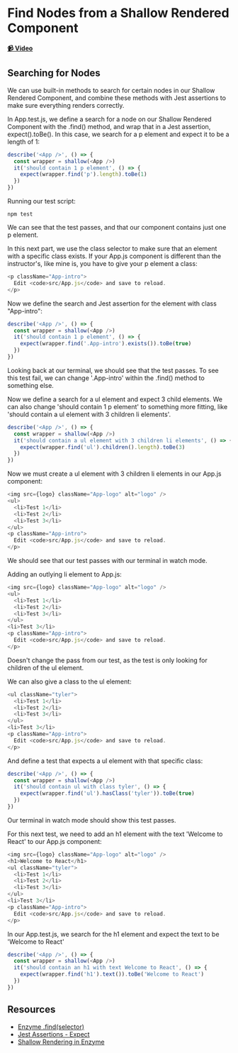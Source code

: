 # Find Nodes from a Shallow Rendered Component

**[📹 Video](https://egghead.io/lessons/react-find-nodes-from-a-shallow-rendered-component)**

## Searching for Nodes
We can use built-in methods to search for certain nodes in our Shallow Rendered Component, and combine these methods with Jest assertions to make sure everything renders correctly.

In App.test.js, we define a search for a node on our Shallow Rendered Component with the .find() method, and wrap that in a Jest assertion, expect().toBe(). In this case, we search for a p element and expect it to be a length of 1:
```js
describe('<App />', () => {
  const wrapper = shallow(<App />)
  it('should contain 1 p element', () => {
    expect(wrapper.find('p').length).toBe(1)
  })
})
```

Running our test script:
```
npm test
```
We can see that the test passes, and that our component contains just one p element.

In this next part, we use the class selector to make sure that an element with a specific class exists. If your App.js component is different than the instructor's, like mine is, you have to give your p element a class:
```js
<p className="App-intro">
  Edit <code>src/App.js</code> and save to reload.
</p>
```
Now we define the search and Jest assertion for the element with class "App-intro":
```js
describe('<App />', () => {
  const wrapper = shallow(<App />)
  it('should contain 1 p element', () => {
    expect(wrapper.find('.App-intro').exists()).toBe(true)
  })
})
```
Looking back at our terminal, we should see that the test passes. To see this test fail, we can change '.App-intro' within the .find() method to something else.

Now we define a search for a ul element and expect 3 child elements. We can also change 'should contain 1 p element' to something more fitting, like 'should contain a ul element with 3 children li elements'.
```js
describe('<App />', () => {
  const wrapper = shallow(<App />)
  it('should contain a ul element with 3 children li elements', () => {
    expect(wrapper.find('ul').children().length).toBe(3)
  })
})
```
Now we must create a ul element with 3 children li elements in our App.js component:
```js
<img src={logo} className="App-logo" alt="logo" />
<ul>
  <li>Test 1</li>
  <li>Test 2</li>
  <li>Test 3</li>
</ul>
<p className="App-intro">
  Edit <code>src/App.js</code> and save to reload.
</p>
```
We should see that our test passes with our terminal in watch mode.

Adding an outlying li element to App.js:
```js
<img src={logo} className="App-logo" alt="logo" />
<ul>
  <li>Test 1</li>
  <li>Test 2</li>
  <li>Test 3</li>
</ul>
<li>Test 3</li>
<p className="App-intro">
  Edit <code>src/App.js</code> and save to reload.
</p>
```
Doesn't change the pass from our test, as the test is only looking for children of the ul element.

We can also give a class to the ul element:
```js
<ul className="tyler">
  <li>Test 1</li>
  <li>Test 2</li>
  <li>Test 3</li>
</ul>
<li>Test 3</li>
<p className="App-intro">
  Edit <code>src/App.js</code> and save to reload.
</p>
```
And define a test that expects a ul element with that specific class:
```js
describe('<App />', () => {
  const wrapper = shallow(<App />)
  it('should contain ul with class tyler', () => {
    expect(wrapper.find('ul').hasClass('tyler')).toBe(true)
  })
})
```
Our terminal in watch mode should show this test passes.

For this next test, we need to add an h1 element with the text 'Welcome to React' to our App.js component:
```js
<img src={logo} className="App-logo" alt="logo" />
<h1>Welcome to React</h1>
<ul className="tyler">
  <li>Test 1</li>
  <li>Test 2</li>
  <li>Test 3</li>
</ul>
<li>Test 3</li>
<p className="App-intro">
  Edit <code>src/App.js</code> and save to reload.
</p>
```
In our App.test.js, we search for the h1 element and expect the text to be 'Welcome to React'
```js
describe('<App />', () => {
  const wrapper = shallow(<App />)
  it('should contain an h1 with text Welcome to React', () => {
    expect(wrapper.find('h1').text()).toBe('Welcome to React')
  })
})
```

## Resources
- [Enzyme .find(selector)](https://enzymejs.github.io/enzyme/docs/api/ReactWrapper/find.html)
- [Jest Assertions - Expect](https://jestjs.io/docs/en/expect)
- [Shallow Rendering in Enzyme](https://enzymejs.github.io/enzyme/docs/api/shallow.html)
